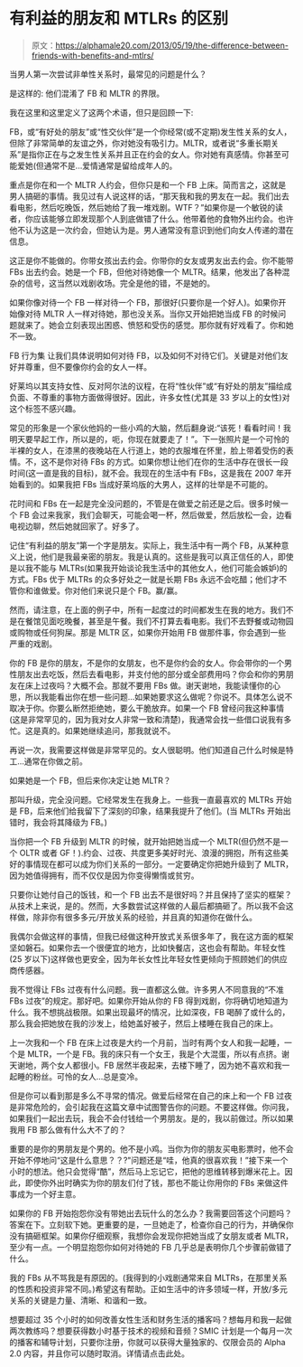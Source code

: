 # 有利益的朋友和 MTLRs 的区别

> 原文：<https://alphamale20.com/2013/05/19/the-difference-between-friends-with-benefits-and-mtlrs/>

当男人第一次尝试非单性关系时，最常见的问题是什么？

是这样的:
他们混淆了 FB 和 MLTR 的界限。

我在这里和这里定义了这两个术语，但只是回顾一下:

FB，或“有好处的朋友”或“性交伙伴”是一个你经常(或不定期)发生性关系的女人，但除了非常简单的友谊之外，你对她没有吸引力。MLTR，或者说“多重长期关系”是指你正在与之发生性关系并且正在约会的女人。你对她有真感情。你甚至可能爱她(但通常不是...爱情通常是留给成年人的。

重点是你在和一个 MLTR 人约会，但你只是和一个 FB 上床。简而言之，这就是男人搞砸的事情。我见过有人说这样的话，“那天我和我的男友在一起。我们出去看电影，然后吃晚饭，然后她给了我一堆戏剧。WTF？”如果你是一个敏锐的读者，你应该能够立即发现那个人到底做错了什么。他带着他的食物外出约会。也许他不认为这是一次约会，但她认为是。男人通常没有意识到他们向女人传递的潜在信息。

这正是你不能做的。你带女孩出去约会。你带你的女友或男友出去约会。你不能带 FBs 出去约会。她是一个 FB，但他对待她像一个 MLTR。结果，他发出了各种混杂的信号，这当然以戏剧收场。完全是他的错，不是她的。

如果你像对待一个 FB 一样对待一个 FB，那很好(只要你是一个好人)。如果你开始像对待 MLTR 人一样对待她，那也没关系。当你又开始把她当成 FB 的时候问题就来了。她会立刻表现出困惑、愤怒和受伤的感觉。那你就有好戏看了。你和她不一致。

FB 行为集
让我们具体说明如何对待 FB，以及如何不对待它们。关键是对他们友好并尊重，但不要像你约会的女人一样。

好莱坞以其支持女性、反对阿尔法的议程，在将“性伙伴”或“有好处的朋友”描绘成负面、不尊重的事物方面做得很好。因此，许多女性(尤其是 33 岁以上的女性)对这个标签不感兴趣。

常见的形象是一个家伙他妈的一些小鸡的大脑，然后翻身说:“该死！看看时间！我明天要早起工作，所以是的，呃，你现在就要走了！”。下一张照片是一个可怜的半裸的女人，在漆黑的夜晚站在人行道上，她的衣服堆在怀里，脸上带着受伤的表情。不，这不是你对待 FBs 的方式。如果你想让他们在你的生活中存在很长一段时间(这一直是我的目标)，就不会。我现在的生活中有 FBs，这是我在 2007 年开始看到的。如果我把 FBs 当成好莱坞版的大男人，这样的壮举是不可能的。

花时间和 FBs 在一起是完全没问题的，不管是在做爱之前还是之后。很多时候一个 FB 会过来我家，我们会聊天，可能会喝一杯，然后做爱，然后放松一会，边看电视边聊，然后她就回家了。好多了。

记住“有利益的朋友”第一个字是朋友。实际上，我生活中有一两个 FB，从某种意义上说，他们是我最亲密的朋友。我是认真的。这些是我可以真正信任的人，即使是以我不能与 MLTRs(如果我开始谈论我生活中的其他女人，他们可能会嫉妒)的方式。FBs 优于 MLTRs 的众多好处之一就是长期 FBs 永远不会吃醋；他们才不管你和谁做爱。你对他们来说只是个 FB。赢/赢。

然而，请注意，在上面的例子中，所有一起度过的时间都发生在我的地方。我们不是在餐馆见面吃晚餐，甚至是午餐。我们不打算去看电影。我们不去野餐或动物园或购物或任何狗屎。那是 MLTR 区，如果你开始用 FB 做那件事，你会遇到一些严重的戏剧。

你的 FB 是你的朋友，不是你的女朋友，也不是你约会的女人。你会带你的一个男性朋友出去吃饭，然后去看电影，并支付他的部分或全部费用吗？你会和你的男朋友在床上过夜吗？大概不会。那就不要用 FBs 做。谢天谢地，我能读懂你的心思，所以我能看出你在想一些问题...如果她要求这么做呢？你说不。具体怎么说不取决于你。你要么断然拒绝她，要么干脆放弃。如果一个 FB 曾经问我这种事情(这是非常罕见的，因为我对女人非常一致和清楚)，我通常会找一些借口说我有多忙。这是真的。如果她继续追问，那我就说不。

再说一次，我需要这样做是非常罕见的。女人很聪明。他们知道自己什么时候是特工...通常在你做之前。

如果她是一个 FB，但后来你决定让她 MLTR？

那叫升级，完全没问题。它经常发生在我身上。一些我一直最喜欢的 MLTRs 开始是 FB，后来他们给我留下了深刻的印象，结果我提升了他们。(当 MLTRs 开始出错时，我会将其降级为 FB。)

当你把一个 FB 升级到 MLTR 的时候，就开始把她当成一个 MLTR(但仍然不是一个 OLTR 或者 GF！).约会、过夜、共度更多美好时光、浪漫的拥抱，所有这些美好的事情现在都可以成为你们关系的一部分。一定要确定你把她升级到了 MLTR，因为她值得拥有，而不仅仅是因为你变得懒惰或贫穷。

只要你让她付自己的饭钱，和一个 FB 出去不是很好吗？并且保持了坚实的框架？从技术上来说，是的。然而，大多数尝试这样做的人最后都搞砸了。所以我不会这样做，除非你有很多多元/开放关系的经验，并且真的知道你在做什么。

我偶尔会做这样的事情，但我已经做这种开放式关系很多年了，我在这方面的框架坚如磐石。如果你去一个很便宜的地方，比如快餐店，这也会有帮助。年轻女性(25 岁以下)这样做也更安全，因为年长女性比年轻女性更倾向于照顾她们的供应商传感器。

我不觉得让 FBs 过夜有什么问题。我一直都这么做。许多男人不同意我的“不准 FBs 过夜”的规定。那好吧。如果你开始从你的 FB 得到戏剧，你将确切地知道为什么。我不想挑战极限。如果出现最坏的情况，比如深夜，FB 喝醉了或什么的，那么我会把她放在我的沙发上，给她盖好被子，然后上楼睡在我自己的床上。

上一次我和一个 FB 在床上过夜是大约一个月前，当时有两个女人和我一起睡，一个是 MLTR，一个是 FB。我的床只有一个女王，我是个大混蛋，所以有点挤。谢天谢地，两个女人都很小。FB 居然半夜起来，去楼下睡了，因为她不喜欢和我一起睡的粉丝。可怜的女人...总是变冷。

但是你可以看到那是多么不寻常的情况。做爱后经常在自己的床上和一个 FB 过夜是非常危险的，会引起我在这篇文章中试图警告你的问题。不要这样做。你问我，如果我们一起出去玩，我会不会付钱给一个男朋友。是的，我以前做过。所以如果我用 FB 那么做有什么大不了的？

重要的是你的男朋友是个男的。他不是小鸡。当你为你的朋友买电影票时，他不会开始不停地问“这是什么意思？？?"问题还是“哇，他真的很喜欢我！”接下来一个小时的想法。他只会觉得“酷”，然后马上忘记它，把他的思维转移到爆米花上。因此，即使你外出时确实为你的朋友们付了钱，那也不能让你用你的 FBs 来做这件事成为一个好主意。

如果你的 FB 开始抱怨你没有带她出去玩什么的怎么办？我需要回答这个问题吗？答案在下。立刻软下她。更重要的是，一旦她走了，检查你自己的行为，并确保你没有搞砸框架。如果你仔细观察，我想你会发现你把她当成了女朋友或者 MLTR，至少有一点。一个明显抱怨你如何对待她的 FB 几乎总是表明你几个步骤前做错了什么。

我的 FBs 从不骂我是有原因的。(我得到的小戏剧通常来自 MLTRs，在那里关系的性质和投资非常不同。)希望这有帮助。正如生活中的许多领域一样，开放/多元关系的关键是力量、清晰、和谐和一致。

想要超过 35 个小时的如何改善女性生活和财务生活的播客吗？想每月和我一起做两次教练吗？想要获得数小时基于技术的视频和音频？SMIC 计划是一个每月一次的播客和辅导计划，只要你注册，你就可以获得大量独家的、仅限会员的 Alpha 2.0 内容，并且你可以随时取消。详情请点击此处。